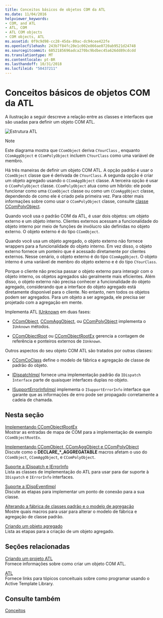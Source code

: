 ```yaml
---
title: Conceitos básicos de objetos COM da ATL
ms.date: 11/04/2016
helpviewer_keywords:
- COM, and ATL
- ATL, COM
- ATL COM objects
- COM objects, ATL
ms.assetid: 0f9c9d98-cc28-45da-89ac-dc94cee422fe
ms.openlocfilehash: 243b7f84fc20e1c002e866ae0720ab9521d24748
ms.sourcegitcommit: 6052185696adca270bc9bdbec45a626dd89cdcdd
ms.translationtype: MT
ms.contentlocale: pt-BR
ms.lasthandoff: 10/31/2018
ms.locfileid: "50437211"
---
```

# <a name="fundamentals-of-atl-com-objects"></a>Conceitos básicos de objetos COM da ATL

A ilustração a seguir descreve a relação entre as classes e interfaces que são usadas para definir um objeto COM ATL.

![Estrutura ATL](../atl/media/vc307y1.gif "vc307y1")

> [!NOTE]
>  Este diagrama mostra que `CComObject` deriva `CYourClass` , enquanto `CComAggObject` e `CComPolyObject` incluem `CYourClass` como uma variável de membro.

Há três maneiras de definir um objeto COM ATL. A opção padrão é usar o `CComObject` classe que é derivada de `CYourClass`. A segunda opção é criar um objeto agregado usando o `CComAggObject` classe. A terceira opção é usar o `CComPolyObject` classe. `CComPolyObject` atua como um híbrido: ele pode funcionar como uma `CComObject` classe ou como um `CComAggObject` classe, dependendo de como ele é criado pela primeira vez. Para obter mais informações sobre como usar o `CComPolyObject` classe, consulte [classe CComPolyObject](../atl/reference/ccompolyobject-class.md).

Quando você usa o padrão COM da ATL, é usar dois objetos: um objeto externo e um objeto interno. Clientes externos acessam a funcionalidade do objeto interno por meio de funções de invólucro são definidas no objeto externo. O objeto externo é do tipo `CComObject`.

Quando você usa um objeto agregado, o objeto externo não fornece wrappers para a funcionalidade do objeto interno. Em vez disso, o objeto externo fornece um ponteiro que é acessado diretamente por clientes externos. Nesse cenário, o objeto externo é do tipo `CComAggObject`. O objeto interno é uma variável de membro do objeto externo e é do tipo `CYourClass`.

Porque o cliente não precisa passar o objeto externo para interagir com o objeto interno, os objetos agregados são geralmente mais eficientes. Além disso, o objeto externo não precisa conhecer a funcionalidade do objeto agregado, considerando que a interface do objeto agregado está diretamente disponível para o cliente. No entanto, nem todos os objetos podem ser agregados. Para um objeto a ser agregada, ele precisa ser projetado com a agregação em mente.

Implementa ATL [IUnknown](/windows/desktop/api/unknwn/nn-unknwn-iunknown) em duas fases:

- [CComObject](../atl/reference/ccomobject-class.md), [CComAggObject](../atl/reference/ccomaggobject-class.md), ou [CComPolyObject](../atl/reference/ccompolyobject-class.md) implementa o `IUnknown` métodos.

- [CComObjectRoot](../atl/reference/ccomobjectroot-class.md) ou [CComObjectRootEx](../atl/reference/ccomobjectrootex-class.md) gerencia a contagem de referência e ponteiros externos de `IUnknown`.

Outros aspectos do seu objeto COM ATL são tratados por outras classes:

- [CComCoClass](../atl/reference/ccomcoclass-class.md) define o modelo de fábrica e agregação de classe de padrão do objeto.

- [IDispatchImpl](../atl/reference/idispatchimpl-class.md) fornece uma implementação padrão da `IDispatch Interface` parte de quaisquer interfaces duplas no objeto.

- [ISupportErrorInfoImpl](../atl/reference/isupporterrorinfoimpl-class.md) implementa o `ISupportErrorInfo` interface que garante que as informações de erro pode ser propagado corretamente a cadeia de chamada.

## <a name="in-this-section"></a>Nesta seção

[Implementando CComObjectRootEx](../atl/implementing-ccomobjectrootex.md)<br/>
Mostrar as entradas de mapa de COM para a implementação de exemplo `CComObjectRootEx`.

[Implementando CComObject, CComAggObject e CComPolyObject](../atl/implementing-ccomobject-ccomaggobject-and-ccompolyobject.md)<br/>
Discute como o **DECLARE_\*_AGGREGATABLE** macros afetam o uso do `CComObject`, `CComAggObject`, e `CComPolyObject`.

[Suporte a IDispatch e IErrorInfo](../atl/supporting-idispatch-and-ierrorinfo.md)<br/>
Lista as classes de implementação do ATL para usar para dar suporte à `IDispatch` e `IErrorInfo` interfaces.

[Suporte a IDispEventImpl](../atl/supporting-idispeventimpl.md)<br/>
Discute as etapas para implementar um ponto de conexão para a sua classe.

[Alterando a fábrica de classes padrão e o modelo de agregação](../atl/changing-the-default-class-factory-and-aggregation-model.md)<br/>
Mostre quais macros para usar para alterar o modelo de fábrica e agregação de classe padrão.

[Criando um objeto agregado](../atl/creating-an-aggregated-object.md)<br/>
Lista as etapas para a criação de um objeto agregado.

## <a name="related-sections"></a>Seções relacionadas

[Criando um projeto ATL](../atl/reference/creating-an-atl-project.md)<br/>
Fornece informações sobre como criar um objeto COM ATL.

[ATL](../atl/active-template-library-atl-concepts.md)<br/>
Fornece links para tópicos conceituais sobre como programar usando o Active Template Library.

## <a name="see-also"></a>Consulte também

[Conceitos](../atl/active-template-library-atl-concepts.md)

